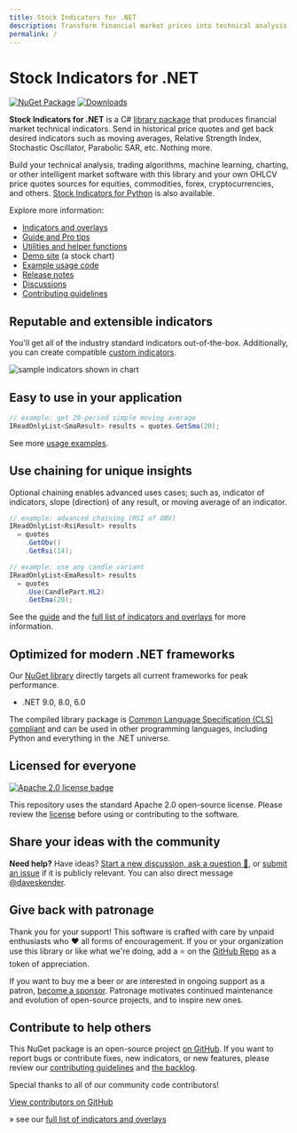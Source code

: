 ```yaml
---
title: Stock Indicators for .NET
description: Transform financial market prices into technical analysis insights with this best in class C# NuGet library. Go further with chaining and custom indicators.
permalink: /
---
```


# Stock Indicators for .NET

[![NuGet Package](https://img.shields.io/nuget/v/skender.stock.indicators?logo=NuGet&label=NuGet%20Package&color=blue&cacheSeconds=259200)](https://www.nuget.org/packages/Skender.Stock.Indicators)
[![Downloads](https://img.shields.io/nuget/dt/skender.stock.indicators?logo=NuGet&label=Downloads&cacheSeconds=259200)](https://www.nuget.org/packages/Skender.Stock.Indicators)

**Stock Indicators for .NET** is a C# [library package](https://www.nuget.org/packages/Skender.Stock.Indicators) that produces financial market technical indicators. Send in historical price quotes and get back desired indicators such as moving averages, Relative Strength Index, Stochastic Oscillator, Parabolic SAR, etc. Nothing more.

Build your technical analysis, trading algorithms, machine learning, charting, or other intelligent market software with this library and your own OHLCV price quotes sources for equities, commodities, forex, cryptocurrencies, and others. [Stock Indicators for Python](https://python.stockindicators.dev/) is also available.

Explore more information:

- [Indicators and overlays](/docs/indicators)
- [Guide and Pro tips](/docs/guide)
- [Utilities and helper functions](/docs/utilities)
- [Demo site](https://charts.stockindicators.dev/) (a stock chart)
- [Example usage code](https://github.com/DaveSkender/Stock.Indicators/tree/main/docs/examples)
- [Release notes](https://github.com/DaveSkender/Stock.Indicators/releases)
- [Discussions](https://github.com/DaveSkender/Stock.Indicators/discussions)
- [Contributing guidelines](/docs/contributing)

## Reputable and extensible indicators

You'll get all of the industry standard indicators out-of-the-box. Additionally, you can create compatible [custom indicators](https://github.com/DaveSkender/Stock.Indicators/tree/main/docs/examples/CustomIndicatorsLibrary).

![sample indicators shown in chart](examples.webp)

## Easy to use in your application

```csharp
// example: get 20-period simple moving average
IReadOnlyList<SmaResult> results = quotes.GetSma(20);
```

See more [usage examples](/docs/guide).

## Use chaining for unique insights

Optional chaining enables advanced uses cases; such as, indicator of indicators, slope (direction) of any result, or moving average of an indicator.

```csharp
// example: advanced chaining (RSI of OBV)
IReadOnlyList<RsiResult> results
  = quotes
    .GetObv()
    .GetRsi(14);

// example: use any candle variant
IReadOnlyList<EmaResult> results
  = quotes
    .Use(CandlePart.HL2)
    .GetEma(20);
```

See the [guide](/docs/guide) and the [full list of indicators and overlays](/docs/indicators) for more information.

## Optimized for modern .NET frameworks

Our [NuGet library](https://www.nuget.org/packages/Skender.Stock.Indicators) directly targets all current frameworks for peak performance.

- .NET 9.0, 8.0, 6.0

The compiled library package is [Common Language Specification (CLS) compliant](https://docs.microsoft.com/en-us/dotnet/standard/common-type-system) and can be used in other programming languages, including Python and everything in the .NET universe.

## Licensed for everyone

[![Apache 2.0 license badge](https://img.shields.io/badge/License-Apache%202.0-blue.svg?style=flat-square&cacheSeconds=259200)](https://opensource.org/licenses/Apache-2.0)

This repository uses the standard Apache 2.0 open-source license. Please review the [license](https://opensource.org/licenses/Apache-2.0) before using or contributing to the software.

## Share your ideas with the community

**Need help?** Have ideas? [Start a new discussion, ask a question 💬](https://github.com/DaveSkender/Stock.Indicators/discussions), or [submit an issue](https://github.com/DaveSkender/Stock.Indicators/issues) if it is publicly relevant. You can also direct message [@daveskender](https://twitter.com/messages/compose?recipient_id=27475431).

## Give back with patronage

Thank you for your support! This software is crafted with care by unpaid enthusiasts who ❤️ all forms of encouragement. If you or your organization use this library or like what we're doing, add a ⭐ on the [GitHub Repo](https://github.com/DaveSkender/Stock.Indicators) as a token of appreciation.

If you want to buy me a beer or are interested in ongoing support as a patron, [become a sponsor](https://github.com/sponsors/facioquo). Patronage motivates continued maintenance and evolution of open-source projects, and to inspire new ones.

## Contribute to help others

This NuGet package is an open-source project [on GitHub](https://github.com/DaveSkender/Stock.Indicators). If you want to report bugs or contribute fixes, new indicators, or new features, please review our [contributing guidelines](/docs/contributing) and [the backlog](https://github.com/users/DaveSkender/projects/1).

Special thanks to all of our community code contributors!

[View contributors on GitHub](https://github.com/DaveSkender/Stock.Indicators/graphs/contributors)

» see our [full list of indicators and overlays](/docs/indicators)
